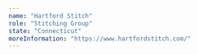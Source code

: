 ```yaml
---
name: "Hartford Stitch"
role: "Stitching Group"
state: "Connecticut"
moreInformation: "https://www.hartfordstitch.com/"
---
```

